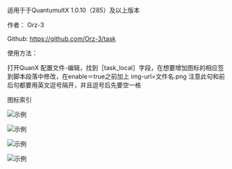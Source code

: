 适用于于QuantumultX 1.0.10（285）及以上版本

作者： Orz-3

Github: https://github.com/Orz-3/task

使用方法：

  打开QuanX 配置文件-编辑，找到［task_local］字段，在想要增加图标的相应签到脚本段落中修改，在enable＝true之前加上
  img-url=文件名.png
  注意此句和前后句都要用英文逗号隔开，并且逗号后先要空一格


图标索引

![示例](https://raw.githubusercontent.com/Orz-3/mini/none/1.png)

![示例](https://raw.githubusercontent.com/Orz-3/mini/none/2.png)

![示例](https://raw.githubusercontent.com/Orz-3/mini/none/3.png)

![示例](https://raw.githubusercontent.com/Orz-3/mini/none/4.png)


